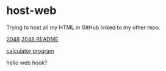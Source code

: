 # host-web
Trying to host all my HTML in GitHub linked to my other repo.

[2048](https://xdguy.github.io/2048/2048js/)
[2048 README](https://xdguy.github.io/2048/)

[calculator program](https://xdguy.github.io/calculator/.)

hello web hook?

